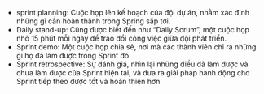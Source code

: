 - sprint planning: Cuộc họp lên kế hoạch của đội dự án, nhằm xác định những gì cần hoàn thành trong Spring sắp tới.
- Daily stand-up: Cũng được biết đến như “Daily Scrum”, một cuộc họp nhỏ 15 phút mỗi ngày để trao đổi công việc giữa đội phát triển.
- Sprint demo: Một cuộc họp chia sẻ, nơi mà các thành viên chỉ ra những gì họ đã làm được trong Sprint đó
- Sprint retrospective: Sự đánh giá, nhìn lại những điều đã làm được và chưa làm được của Sprint hiện tại, và đưa ra giải pháp hành động cho Sprint tiếp theo được tốt và hoàn thiện hơn
